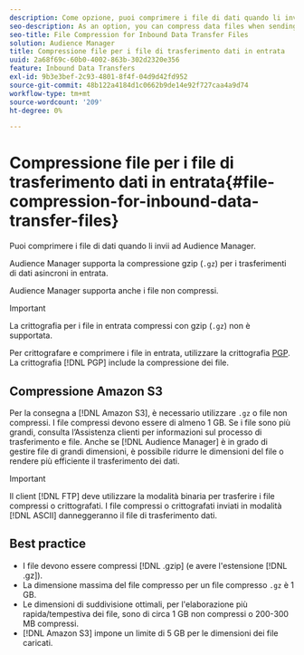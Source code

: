 ```yaml
---
description: Come opzione, puoi comprimere i file di dati quando li invii ad Audience Manager.
seo-description: As an option, you can compress data files when sending them to Audience Manager.
seo-title: File Compression for Inbound Data Transfer Files
solution: Audience Manager
title: Compressione file per i file di trasferimento dati in entrata
uuid: 2a68f69c-60b0-4002-863b-302d2320e356
feature: Inbound Data Transfers
exl-id: 9b3e3bef-2c93-4801-8f4f-04d9d42fd952
source-git-commit: 48b122a4184d1c0662b9de14e92f727caa4a9d74
workflow-type: tm+mt
source-wordcount: '209'
ht-degree: 0%

---
```


# Compressione file per i file di trasferimento dati in entrata{#file-compression-for-inbound-data-transfer-files}

Puoi comprimere i file di dati quando li invii ad Audience Manager.

<!-- inbound-file-compression.xml -->

Audience Manager supporta la compressione gzip (`.gz`) per i trasferimenti di dati asincroni in entrata.

Audience Manager supporta anche i file non compressi.

>[!IMPORTANT]
>
>La crittografia per i file in entrata compressi con gzip (`.gz`) non è supportata.
>
>Per crittografare e comprimere i file in entrata, utilizzare la crittografia [PGP](../../../integration/sending-audience-data/batch-data-transfer-explained/inbound-file-encryption.md). La crittografia [!DNL PGP] include la compressione dei file.

## Compressione Amazon S3

Per la consegna a [!DNL Amazon S3], è necessario utilizzare `.gz` o file non compressi. I file compressi devono essere di almeno 1 GB. Se i file sono più grandi, consulta l’Assistenza clienti per informazioni sul processo di trasferimento e file. Anche se [!DNL Audience Manager] è in grado di gestire file di grandi dimensioni, è possibile ridurre le dimensioni del file o rendere più efficiente il trasferimento dei dati.

>[!IMPORTANT]
>
>Il client [!DNL FTP] deve utilizzare la modalità binaria per trasferire i file compressi o crittografati. I file compressi o crittografati inviati in modalità [!DNL ASCII] danneggeranno il file di trasferimento dati.

## Best practice

* I file devono essere compressi [!DNL .gzip] (e avere l&#39;estensione [!DNL .gz]).
* La dimensione massima del file compresso per un file compresso `.gz` è 1 GB.
* Le dimensioni di suddivisione ottimali, per l&#39;elaborazione più rapida/tempestiva dei file, sono di circa 1 GB non compressi o 200-300 MB compressi.
* [!DNL Amazon S3] impone un limite di 5 GB per le dimensioni dei file caricati.
